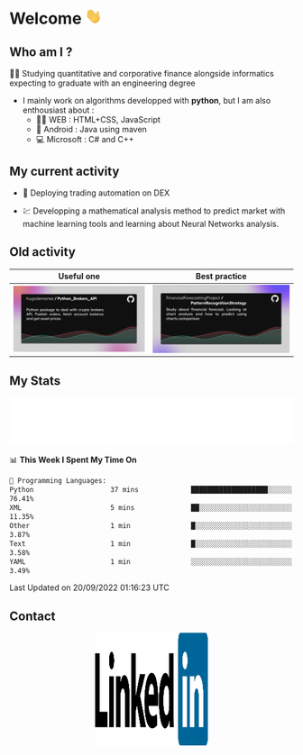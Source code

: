 # Welcome <img src="assets/hello.gif" width="30px"/>


## Who am I ?

:man_student: Studying quantitative and corporative finance alongside informatics expecting to graduate with an engineering degree

*  I mainly work on algorithms developped with **python**, but I am also enthousiast about :
    * :man_technologist: WEB : HTML+CSS, JavaScript
    * :iphone: Android : Java using maven
    * :computer: Microsoft : C# and C++

## My current activity

* :rocket: Deploying trading automation on DEX

* :chart: Developping a mathematical analysis method to predict market with machine learning tools and learning about Neural Networks analysis.

## Old activity

| Useful one | Best practice|
| ------------- | ------------- |
| [![](assets/BrokerAPI.png)](https://github.com/hugodemenez/Python_Brokers_API)  | [![](assets/PatternRecognitionStrategy.png)](https://github.com/FinancialForecastingProject/PatternRecognitionStrategy.git)  |

## My Stats

<p align=center>
<img src="metrics.plugin.wakatime.svg" alt="Metrics">
</p>

<!--START_SECTION:waka-->
📊 **This Week I Spent My Time On** 

```text
💬 Programming Languages: 
Python                   37 mins             ███████████████████░░░░░░   76.41% 
XML                      5 mins              ██░░░░░░░░░░░░░░░░░░░░░░░   11.35% 
Other                    1 min               █░░░░░░░░░░░░░░░░░░░░░░░░   3.87% 
Text                     1 min               █░░░░░░░░░░░░░░░░░░░░░░░░   3.58% 
YAML                     1 min               ░░░░░░░░░░░░░░░░░░░░░░░░░   3.49%

```


 Last Updated on 20/09/2022 01:16:23 UTC
<!--END_SECTION:waka-->

## Contact

<p align=center >
<a href="https://www.linkedin.com/in/hugo-demenez/"><img src="assets/linkedin.svg" alt="Linkedin_hugodemenez" height="200px" width="200px"/></a>
</p>
